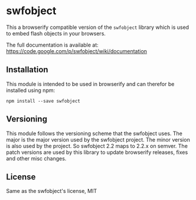 # swfobject

This a browserify compatible version of the `swfobject` library which is used to
embed flash objects in your browsers.

The full documentation is available at: 
https://code.google.com/p/swfobject/wiki/documentation

## Installation

This module is intended to be used in browserify and can therefor be installed
using npm:

```
npm install --save swfobject
```

## Versioning

This module follows the versioning scheme that the swfobject uses. The major is
the major version used by the swfobject project. The minor version is also used
by the project. So swfobject 2.2 maps to 2.2.x on semver. The patch versions are
used by this library to update browserify releases, fixes and other misc
changes.

## License

Same as the swfobject's license, MIT
